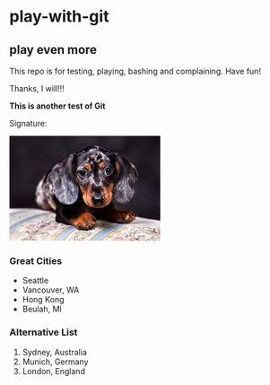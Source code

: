 # play-with-git

## play even more

This repo is for testing, playing, bashing and complaining.  Have fun!

Thanks, I will!!!

**This is another test of Git**

Signature:

![](puppy.bmp)

### Great Cities
* Seattle
* Vancouver, WA
* Hong Kong
* Beulah, MI

### Alternative List
1. Sydney, Australia
3. Munich, Germany
5. London, England
 
